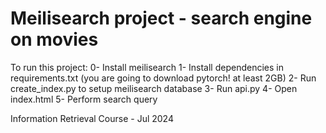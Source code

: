 # Meilisearch project - search engine on movies

To run this project:
0- Install meilisearch
1- Install dependencies in requirements.txt (you are going to download pytorch! at least 2GB)
2- Run create_index.py to setup meilisearch database
3- Run api.py
4- Open index.html
5- Perform search query

Information Retrieval Course - Jul 2024
